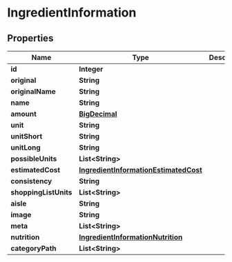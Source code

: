 

# IngredientInformation

## Properties

Name | Type | Description | Notes
------------ | ------------- | ------------- | -------------
**id** | **Integer** |  | 
**original** | **String** |  | 
**originalName** | **String** |  | 
**name** | **String** |  | 
**amount** | [**BigDecimal**](BigDecimal.md) |  | 
**unit** | **String** |  | 
**unitShort** | **String** |  | 
**unitLong** | **String** |  | 
**possibleUnits** | **List&lt;String&gt;** |  | 
**estimatedCost** | [**IngredientInformationEstimatedCost**](IngredientInformationEstimatedCost.md) |  | 
**consistency** | **String** |  | 
**shoppingListUnits** | **List&lt;String&gt;** |  |  [optional]
**aisle** | **String** |  | 
**image** | **String** |  | 
**meta** | **List&lt;String&gt;** |  | 
**nutrition** | [**IngredientInformationNutrition**](IngredientInformationNutrition.md) |  |  [optional]
**categoryPath** | **List&lt;String&gt;** |  |  [optional]




